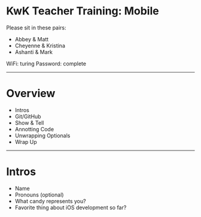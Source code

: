 # KwK Teacher Training: Mobile

Please sit in these pairs:

* Abbey & Matt
* Cheyenne & Kristina
* Ashanti & Mark

WiFi: turing
Password: complete

---

# Overview

* Intros
* Git/GitHub
* Show & Tell
* Annotting Code
* Unwrapping Optionals
* Wrap Up

---

# Intros

* Name
* Pronouns (optional)
* What candy represents you?
* Favorite thing about iOS development so far?

